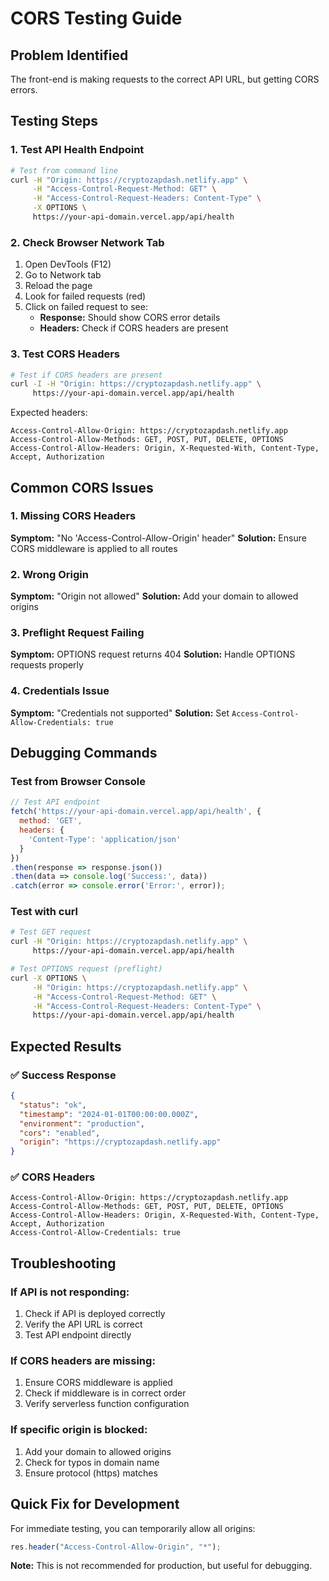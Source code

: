 # CORS Testing Guide

## Problem Identified
The front-end is making requests to the correct API URL, but getting CORS errors.

## Testing Steps

### 1. Test API Health Endpoint
```bash
# Test from command line
curl -H "Origin: https://cryptozapdash.netlify.app" \
     -H "Access-Control-Request-Method: GET" \
     -H "Access-Control-Request-Headers: Content-Type" \
     -X OPTIONS \
     https://your-api-domain.vercel.app/api/health
```

### 2. Check Browser Network Tab
1. Open DevTools (F12)
2. Go to Network tab
3. Reload the page
4. Look for failed requests (red)
5. Click on failed request to see:
   - **Response:** Should show CORS error details
   - **Headers:** Check if CORS headers are present

### 3. Test CORS Headers
```bash
# Test if CORS headers are present
curl -I -H "Origin: https://cryptozapdash.netlify.app" \
     https://your-api-domain.vercel.app/api/health
```

Expected headers:
```
Access-Control-Allow-Origin: https://cryptozapdash.netlify.app
Access-Control-Allow-Methods: GET, POST, PUT, DELETE, OPTIONS
Access-Control-Allow-Headers: Origin, X-Requested-With, Content-Type, Accept, Authorization
```

## Common CORS Issues

### 1. Missing CORS Headers
**Symptom:** "No 'Access-Control-Allow-Origin' header"
**Solution:** Ensure CORS middleware is applied to all routes

### 2. Wrong Origin
**Symptom:** "Origin not allowed"
**Solution:** Add your domain to allowed origins

### 3. Preflight Request Failing
**Symptom:** OPTIONS request returns 404
**Solution:** Handle OPTIONS requests properly

### 4. Credentials Issue
**Symptom:** "Credentials not supported"
**Solution:** Set `Access-Control-Allow-Credentials: true`

## Debugging Commands

### Test from Browser Console
```javascript
// Test API endpoint
fetch('https://your-api-domain.vercel.app/api/health', {
  method: 'GET',
  headers: {
    'Content-Type': 'application/json'
  }
})
.then(response => response.json())
.then(data => console.log('Success:', data))
.catch(error => console.error('Error:', error));
```

### Test with curl
```bash
# Test GET request
curl -H "Origin: https://cryptozapdash.netlify.app" \
     https://your-api-domain.vercel.app/api/health

# Test OPTIONS request (preflight)
curl -X OPTIONS \
     -H "Origin: https://cryptozapdash.netlify.app" \
     -H "Access-Control-Request-Method: GET" \
     -H "Access-Control-Request-Headers: Content-Type" \
     https://your-api-domain.vercel.app/api/health
```

## Expected Results

### ✅ Success Response
```json
{
  "status": "ok",
  "timestamp": "2024-01-01T00:00:00.000Z",
  "environment": "production",
  "cors": "enabled",
  "origin": "https://cryptozapdash.netlify.app"
}
```

### ✅ CORS Headers
```
Access-Control-Allow-Origin: https://cryptozapdash.netlify.app
Access-Control-Allow-Methods: GET, POST, PUT, DELETE, OPTIONS
Access-Control-Allow-Headers: Origin, X-Requested-With, Content-Type, Accept, Authorization
Access-Control-Allow-Credentials: true
```

## Troubleshooting

### If API is not responding:
1. Check if API is deployed correctly
2. Verify the API URL is correct
3. Test API endpoint directly

### If CORS headers are missing:
1. Ensure CORS middleware is applied
2. Check if middleware is in correct order
3. Verify serverless function configuration

### If specific origin is blocked:
1. Add your domain to allowed origins
2. Check for typos in domain name
3. Ensure protocol (https) matches

## Quick Fix for Development
For immediate testing, you can temporarily allow all origins:
```javascript
res.header("Access-Control-Allow-Origin", "*");
```

**Note:** This is not recommended for production, but useful for debugging. 